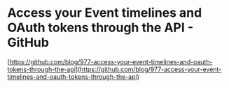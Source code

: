 <!--
id: 12169022663
link: http://tumblr.atmos.org/post/12169022663/access-your-event-timelines-and-oauth-tokens-through
slug: access-your-event-timelines-and-oauth-tokens-through
date: Mon Oct 31 2011 12:45:03 GMT-0700 (PDT)
publish: 2011-10-031
tags: 
title: Access your Event timelines and OAuth tokens through the API - GitHub
-->


Access your Event timelines and OAuth tokens through the API - GitHub
=====================================================================

[https://github.com/blog/977-access-your-event-timelines-and-oauth-tokens-through-the-api](https://github.com/blog/977-access-your-event-timelines-and-oauth-tokens-through-the-api)

